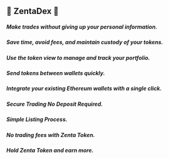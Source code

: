 ## 🚀 ZentaDex 🚀

##### Make trades without giving up your personal information.

##### Save time, avoid fees, and maintain custody of your tokens.

##### Use the token view to manage and track your portfolio.

##### Send tokens between wallets quickly.

##### Integrate your existing Ethereum wallets with a single click.

##### Secure Trading No Deposit Required.

##### Simple Listing Process.

##### No trading fees with Zenta Token.

##### Hold Zenta Token and earn more.
